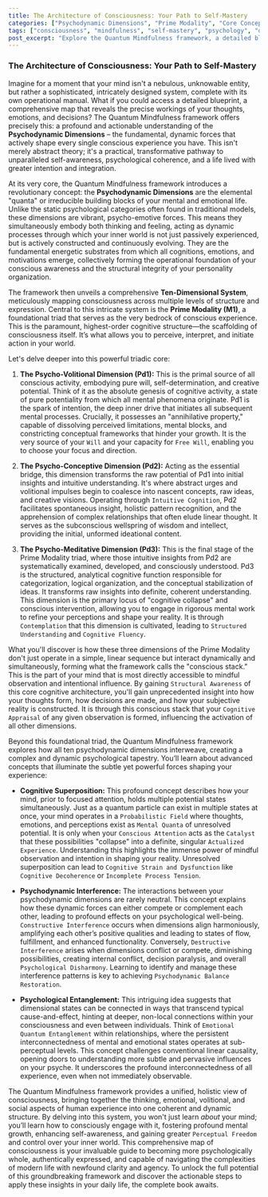 ```yaml
---
title: The Architecture of Consciousness: Your Path to Self-Mastery
categories: ["Psychodynamic Dimensions", "Prime Modality", "Core Concepts"]
tags: ["consciousness", "mindfulness", "self-mastery", "psychology", "quantum mindfulness", "cognitive architecture", "inner world", "personal growth", "psychodynamic dimensions"]
post_excerpt: "Explore the Quantum Mindfulness framework, a detailed blueprint of consciousness revealing the dynamic psychodynamic dimensions that shape your inner world. This post delves into the foundational Prime Modality and other advanced concepts like Cognitive Superposition and Psychodynamic Interference, offering a practical pathway to enhanced self-awareness and integrated living. Discover how understanding your mind's architecture can lead to greater psychological wholeness and conscious engagement with your experience."
---
```


### The Architecture of Consciousness: Your Path to Self-Mastery

Imagine for a moment that your mind isn't a nebulous, unknowable entity, but rather a sophisticated, intricately designed system, complete with its own operational manual. What if you could access a detailed blueprint, a comprehensive map that reveals the precise workings of your thoughts, emotions, and decisions? The Quantum Mindfulness framework offers precisely this: a profound and actionable understanding of the **Psychodynamic Dimensions** – the fundamental, dynamic forces that actively shape every single conscious experience you have. This isn't merely abstract theory; it's a practical, transformative pathway to unparalleled self-awareness, psychological coherence, and a life lived with greater intention and integration.

At its very core, the Quantum Mindfulness framework introduces a revolutionary concept: the **Psychodynamic Dimensions** are the elemental "quanta" or irreducible building blocks of your mental and emotional life. Unlike the static psychological categories often found in traditional models, these dimensions are vibrant, psycho-emotive forces. This means they simultaneously embody both thinking and feeling, acting as dynamic processes through which your inner world is not just passively experienced, but is actively constructed and continuously evolving. They are the fundamental energetic substrates from which all cognitions, emotions, and motivations emerge, collectively forming the operational foundation of your conscious awareness and the structural integrity of your personality organization.

The framework then unveils a comprehensive **Ten-Dimensional System**, meticulously mapping consciousness across multiple levels of structure and expression. Central to this intricate system is the **Prime Modality (M1)**, a foundational triad that serves as the very bedrock of conscious experience. This is the paramount, highest-order cognitive structure—the scaffolding of consciousness itself. It’s what allows you to perceive, interpret, and initiate action in your world.

Let's delve deeper into this powerful triadic core:

1.  **The Psycho-Volitional Dimension (Pd1):** This is the primal source of all conscious activity, embodying pure will, self-determination, and creative potential. Think of it as the absolute genesis of cognitive activity, a state of pure potentiality from which all mental phenomena originate. Pd1 is the spark of intention, the deep inner drive that initiates all subsequent mental processes. Crucially, it possesses an "annihilative property," capable of dissolving perceived limitations, mental blocks, and constricting conceptual frameworks that hinder your growth. It is the very source of your `Will` and your capacity for `Free Will`, enabling you to choose your focus and direction.

2.  **The Psycho-Conceptive Dimension (Pd2):** Acting as the essential bridge, this dimension transforms the raw potential of Pd1 into initial insights and intuitive understanding. It's where abstract urges and volitional impulses begin to coalesce into nascent concepts, raw ideas, and creative visions. Operating through `Intuitive Cognition`, Pd2 facilitates spontaneous insight, holistic pattern recognition, and the apprehension of complex relationships that often elude linear thought. It serves as the subconscious wellspring of wisdom and intellect, providing the initial, unformed ideational content.

3.  **The Psycho-Meditative Dimension (Pd3):** This is the final stage of the Prime Modality triad, where those intuitive insights from Pd2 are systematically examined, developed, and consciously understood. Pd3 is the structured, analytical cognitive function responsible for categorization, logical organization, and the conceptual stabilization of ideas. It transforms raw insights into definite, coherent understanding. This dimension is the primary locus of "cognitive collapse" and conscious intervention, allowing you to engage in rigorous mental work to refine your perceptions and shape your reality. It is through `Contemplation` that this dimension is cultivated, leading to `Structured Understanding` and `Cognitive Fluency`.

What you'll discover is how these three dimensions of the Prime Modality don't just operate in a simple, linear sequence but interact dynamically and simultaneously, forming what the framework calls the "conscious stack." This is the part of your mind that is most directly accessible to mindful observation and intentional influence. By gaining `Structural Awareness` of this core cognitive architecture, you'll gain unprecedented insight into how your thoughts form, how decisions are made, and how your subjective reality is constructed. It is through this conscious stack that your `Cognitive Appraisal` of any given observation is formed, influencing the activation of all other dimensions.

Beyond this foundational triad, the Quantum Mindfulness framework explores how all ten psychodynamic dimensions interweave, creating a complex and dynamic psychological tapestry. You’ll learn about advanced concepts that illuminate the subtle yet powerful forces shaping your experience:

*   **Cognitive Superposition:** This profound concept describes how your mind, prior to focused attention, holds multiple potential states simultaneously. Just as a quantum particle can exist in multiple states at once, your mind operates in a `Probabilistic Field` where thoughts, emotions, and perceptions exist as `Mental Quanta` of unresolved potential. It is only when your `Conscious Attention` acts as the `Catalyst` that these possibilities "collapse" into a definite, singular `Actualized Experience`. Understanding this highlights the immense power of mindful observation and intention in shaping your reality. Unresolved superposition can lead to `Cognitive Strain and Dysfunction` like `Cognitive Decoherence` or `Incomplete Process Tension`.

*   **Psychodynamic Interference:** The interactions between your psychodynamic dimensions are rarely neutral. This concept explains how these dynamic forces can either compete or complement each other, leading to profound effects on your psychological well-being. `Constructive Interference` occurs when dimensions align harmoniously, amplifying each other’s positive qualities and leading to states of flow, fulfillment, and enhanced functionality. Conversely, `Destructive Interference` arises when dimensions conflict or compete, diminishing possibilities, creating internal conflict, decision paralysis, and overall `Psychological Disharmony`. Learning to identify and manage these interference patterns is key to achieving `Psychodynamic Balance Restoration`.

*   **Psychological Entanglement:** This intriguing idea suggests that dimensional states can be connected in ways that transcend typical cause-and-effect, hinting at deeper, non-local connections within your consciousness and even between individuals. Think of `Emotional Quantum Entanglement` within relationships, where the persistent interconnectedness of mental and emotional states operates at sub-perceptual levels. This concept challenges conventional linear causality, opening doors to understanding more subtle and pervasive influences on your psyche. It underscores the profound interconnectedness of all experience, even when not immediately observable.

The Quantum Mindfulness framework provides a unified, holistic view of consciousness, bringing together the thinking, emotional, volitional, and social aspects of human experience into one coherent and dynamic structure. By delving into this system, you won't just learn *about* your mind; you’ll learn how to consciously engage with it, fostering profound mental growth, enhancing self-awareness, and gaining greater `Perceptual Freedom` and control over your inner world. This comprehensive map of consciousness is your invaluable guide to becoming more psychologically whole, authentically expressed, and capable of navigating the complexities of modern life with newfound clarity and agency. To unlock the full potential of this groundbreaking framework and discover the actionable steps to apply these insights in your daily life, the complete book awaits.
